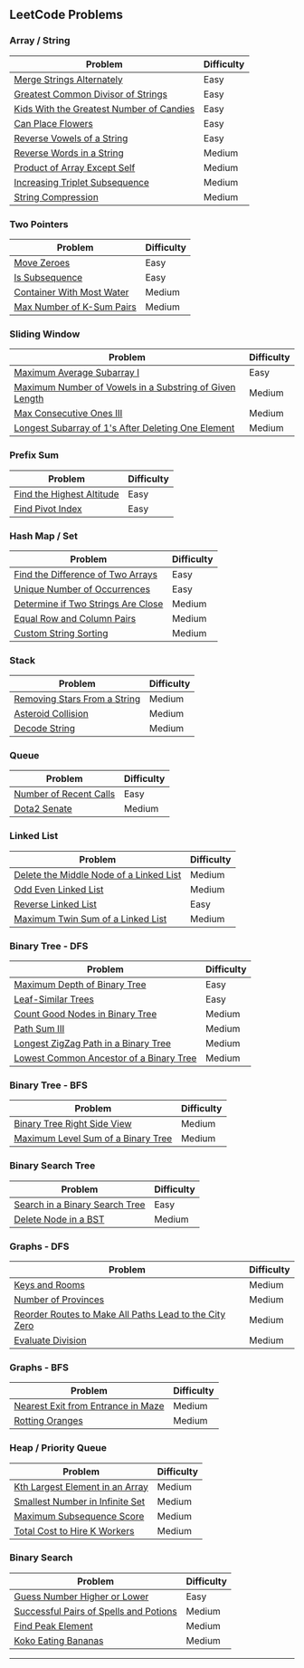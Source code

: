 ## LeetCode Problems

### Array / String
| Problem | Difficulty |
|---------|------------|
| [Merge Strings Alternately](https://leetcode.com/problems/merge-strings-alternately/) | Easy |
| [Greatest Common Divisor of Strings](https://leetcode.com/problems/greatest-common-divisor-of-strings/) | Easy |
| [Kids With the Greatest Number of Candies](https://leetcode.com/problems/kids-with-the-greatest-number-of-candies/) | Easy |
| [Can Place Flowers](https://leetcode.com/problems/can-place-flowers/) | Easy |
| [Reverse Vowels of a String](https://leetcode.com/problems/reverse-vowels-of-a-string/) | Easy |
| [Reverse Words in a String](https://leetcode.com/problems/reverse-words-in-a-string/) | Medium |
| [Product of Array Except Self](https://leetcode.com/problems/product-of-array-except-self/) | Medium |
| [Increasing Triplet Subsequence](https://leetcode.com/problems/increasing-triplet-subsequence/) | Medium |
| [String Compression](https://leetcode.com/problems/string-compression/) | Medium |

### Two Pointers
| Problem | Difficulty |
|---------|------------|
| [Move Zeroes](https://leetcode.com/problems/move-zeroes/) | Easy |
| [Is Subsequence](https://leetcode.com/problems/is-subsequence/) | Easy |
| [Container With Most Water](https://leetcode.com/problems/container-with-most-water/) | Medium |
| [Max Number of K-Sum Pairs](https://leetcode.com/problems/max-number-of-k-sum-pairs/) | Medium |

### Sliding Window
| Problem | Difficulty |
|---------|------------|
| [Maximum Average Subarray I](https://leetcode.com/problems/maximum-average-subarray-i/) | Easy |
| [Maximum Number of Vowels in a Substring of Given Length](https://leetcode.com/problems/maximum-number-of-vowels-in-a-substring-of-given-length/) | Medium |
| [Max Consecutive Ones III](https://leetcode.com/problems/max-consecutive-ones-iii/) | Medium |
| [Longest Subarray of 1's After Deleting One Element](https://leetcode.com/problems/longest-subarray-of-1s-after-deleting-one-element/) | Medium |

### Prefix Sum
| Problem | Difficulty |
|---------|------------|
| [Find the Highest Altitude](https://leetcode.com/problems/find-the-highest-altitude/) | Easy |
| [Find Pivot Index](https://leetcode.com/problems/find-pivot-index/) | Easy |

### Hash Map / Set
| Problem | Difficulty |
|---------|------------|
| [Find the Difference of Two Arrays](https://leetcode.com/problems/find-the-difference-of-two-arrays/) | Easy |
| [Unique Number of Occurrences](https://leetcode.com/problems/unique-number-of-occurrences/) | Easy |
| [Determine if Two Strings Are Close](https://leetcode.com/problems/determine-if-two-strings-are-close/) | Medium |
| [Equal Row and Column Pairs](https://leetcode.com/problems/equal-row-and-column-pairs/) | Medium |
| [Custom String Sorting](https://leetcode.com/problems/custom-sort-string/description/) |Medium|

### Stack
| Problem | Difficulty |
|---------|------------|
| [Removing Stars From a String](https://leetcode.com/problems/removing-stars-from-a-string/) | Medium |
| [Asteroid Collision](https://leetcode.com/problems/asteroid-collision/) | Medium |
| [Decode String](https://leetcode.com/problems/decode-string/) | Medium |

### Queue
| Problem | Difficulty |
|---------|------------|
| [Number of Recent Calls](https://leetcode.com/problems/number-of-recent-calls/) | Easy |
| [Dota2 Senate](https://leetcode.com/problems/dota2-senate/) | Medium |

### Linked List
| Problem | Difficulty |
|---------|------------|
| [Delete the Middle Node of a Linked List](https://leetcode.com/problems/delete-the-middle-node-of-a-linked-list/) | Medium |
| [Odd Even Linked List](https://leetcode.com/problems/odd-even-linked-list/) | Medium |
| [Reverse Linked List](https://leetcode.com/problems/reverse-linked-list/) | Easy |
| [Maximum Twin Sum of a Linked List](https://leetcode.com/problems/maximum-twin-sum-of-a-linked-list/) | Medium |

### Binary Tree - DFS
| Problem | Difficulty |
|---------|------------|
| [Maximum Depth of Binary Tree](https://leetcode.com/problems/maximum-depth-of-binary-tree/) | Easy |
| [Leaf-Similar Trees](https://leetcode.com/problems/leaf-similar-trees/) | Easy |
| [Count Good Nodes in Binary Tree](https://leetcode.com/problems/count-good-nodes-in-binary-tree/) | Medium |
| [Path Sum III](https://leetcode.com/problems/path-sum-iii/) | Medium |
| [Longest ZigZag Path in a Binary Tree](https://leetcode.com/problems/longest-zigzag-path-in-a-binary-tree/) | Medium |
| [Lowest Common Ancestor of a Binary Tree](https://leetcode.com/problems/lowest-common-ancestor-of-a-binary-tree/) | Medium |

### Binary Tree - BFS
| Problem | Difficulty |
|---------|------------|
| [Binary Tree Right Side View](https://leetcode.com/problems/binary-tree-right-side-view/) | Medium |
| [Maximum Level Sum of a Binary Tree](https://leetcode.com/problems/maximum-level-sum-of-a-binary-tree/) | Medium |

### Binary Search Tree
| Problem | Difficulty |
|---------|------------|
| [Search in a Binary Search Tree](https://leetcode.com/problems/search-in-a-binary-search-tree/) | Easy |
| [Delete Node in a BST](https://leetcode.com/problems/delete-node-in-a-bst/) | Medium |

### Graphs - DFS
| Problem | Difficulty |
|---------|------------|
| [Keys and Rooms](https://leetcode.com/problems/keys-and-rooms/) | Medium |
| [Number of Provinces](https://leetcode.com/problems/number-of-provinces/) | Medium |
| [Reorder Routes to Make All Paths Lead to the City Zero](https://leetcode.com/problems/reorder-routes-to-make-all-paths-lead-to-the-city-zero/) | Medium |
| [Evaluate Division](https://leetcode.com/problems/evaluate-division/) | Medium |

### Graphs - BFS
| Problem | Difficulty |
|---------|------------|
| [Nearest Exit from Entrance in Maze](https://leetcode.com/problems/nearest-exit-from-entrance-in-maze/) | Medium |
| [Rotting Oranges](https://leetcode.com/problems/rotting-oranges/) | Medium |

### Heap / Priority Queue
| Problem | Difficulty |
|---------|------------|
| [Kth Largest Element in an Array](https://leetcode.com/problems/kth-largest-element-in-an-array/) | Medium |
| [Smallest Number in Infinite Set](https://leetcode.com/problems/smallest-number-in-infinite-set/) | Medium |
| [Maximum Subsequence Score](https://leetcode.com/problems/maximum-subsequence-score/) | Medium |
| [Total Cost to Hire K Workers](https://leetcode.com/problems/total-cost-to-hire-k-workers/) | Medium |

### Binary Search
| Problem | Difficulty |
|---------|------------|
| [Guess Number Higher or Lower](https://leetcode.com/problems/guess-number-higher-or-lower/) | Easy |
| [Successful Pairs of Spells and Potions](https://leetcode.com/problems/successful-pairs-of-spells-and-potions/) | Medium |
| [Find Peak Element](https://leetcode.com/problems/find-peak-element/) | Medium |
| [Koko Eating Bananas](https://leetcode.com/problems/koko-eating-bananas/) | Medium |

---

